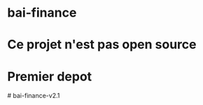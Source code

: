 # bai-finance
# Ce projet n'est pas open source
# Premier depot
#   b a i - f i n a n c e - v 2 . 1  
 